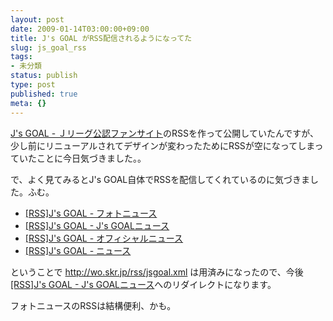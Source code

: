 ```yaml
---
layout: post
date: 2009-01-14T03:00:00+09:00
title: J's GOAL がRSS配信されるようになってた
slug: js_goal_rss
tags:
- 未分類
status: publish
type: post
published: true
meta: {}
---
```

<a href="http://www.jsgoal.jp/">J's GOAL - Ｊリーグ公認ファンサイト</a>のRSSを作って公開していたんですが、少し前にリニューアルされてデザインが変わったためにRSSが空になってしまっていたことに今日気づきました。。

で、よく見てみるとJ's GOAL自体でRSSを配信してくれているのに気づきました。ふむ。
- <a href="http://www.jsgoal.jp/rss/photo.rdf">[RSS]J's GOAL - フォトニュース</a>
- <a href="http://www.jsgoal.jp/rss/jsgoal.rdf">[RSS]J's GOAL - J's GOALニュース</a>
- <a href="http://www.jsgoal.jp/rss/official.rdf">[RSS]J's GOAL - オフィシャルニュース</a>
- <a href="http://www.jsgoal.jp/rss/news.rdf">[RSS]J's GOAL - ニュース</a>

ということで http://wo.skr.jp/rss/jsgoal.xml は用済みになったので、今後 <a href="http://www.jsgoal.jp/rss/jsgoal.rdf">[RSS]J's GOAL - J's GOALニュース</a>へのリダイレクトになります。

フォトニュースのRSSは結構便利、かも。
